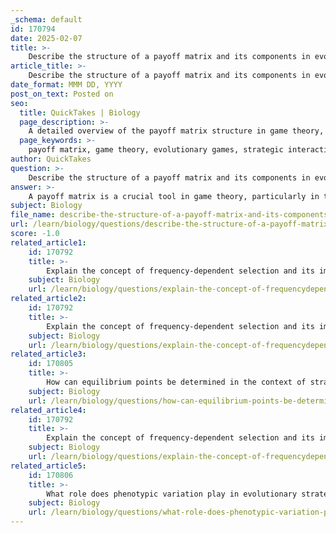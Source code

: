 ```yaml
---
_schema: default
id: 170794
date: 2025-02-07
title: >-
    Describe the structure of a payoff matrix and its components in evolutionary games.
article_title: >-
    Describe the structure of a payoff matrix and its components in evolutionary games.
date_format: MMM DD, YYYY
post_on_text: Posted on
seo:
  title: QuickTakes | Biology
  page_description: >-
    A detailed overview of the payoff matrix structure in game theory, highlighting its rows, columns, cells, and components essential for analyzing strategic interactions between players.
  page_keywords: >-
    payoff matrix, game theory, evolutionary games, strategic interactions, players, strategies, payoffs, cooperation, defection, optimal strategies, evolutionary dynamics, fitness
author: QuickTakes
question: >-
    Describe the structure of a payoff matrix and its components in evolutionary games.
answer: >-
    A payoff matrix is a crucial tool in game theory, particularly in the analysis of strategic interactions between players. Its structure is designed to represent the potential outcomes of different strategies employed by the players involved in a game. Here’s a detailed description of the structure and components of a payoff matrix:\n\n### Structure of a Payoff Matrix\n\n1. **Rows and Columns**:\n   - The strategies of one player (often referred to as the row player) are listed in the rows of the matrix.\n   - The strategies of the other player (the column player) are listed in the columns.\n\n2. **Cells**:\n   - Each cell in the matrix corresponds to a specific combination of strategies chosen by the players. \n   - The cell contains the payoffs for both players, typically represented as an ordered pair. The first value in the pair is the payoff for the row player, and the second value is the payoff for the column player.\n\n### Components of a Payoff Matrix\n\n- **Payoff Values**:\n  - The payoffs represent the incremental gains or losses that each player experiences based on their chosen strategies. For example, in a game where players can choose to cooperate or defect, the payoffs will reflect the rewards or penalties associated with each choice.\n  \n- **Example**:\n  Consider a simple game where two players can either "Cooperate" (C) or "Defect" (D). The payoff matrix might look like this:\n\n  |          | Player 2: C | Player 2: D |\n  |----------|--------------|--------------|\n  | Player 1: C | (3, 3)      | (0, 5)      |\n  | Player 1: D | (5, 0)      | (1, 1)      |\n\n  In this example:\n  - If both players cooperate (C, C), they each receive a payoff of 3.\n  - If Player 1 cooperates and Player 2 defects (C, D), Player 1 receives 0 and Player 2 receives 5.\n  - If Player 1 defects and Player 2 cooperates (D, C), Player 1 receives 5 and Player 2 receives 0.\n  - If both defect (D, D), they each receive a payoff of 1.\n\n### Importance of Payoff Matrices\n\n- **Analyzing Strategies**:\n  The payoff matrix allows players to analyze the potential outcomes of their strategies and make informed decisions based on the expected payoffs.\n\n- **Identifying Optimal Strategies**:\n  By examining the payoffs, players can identify dominant strategies (if any) and predict the behavior of rational agents in competitive scenarios.\n\n- **Evolutionary Context**:\n  In evolutionary game theory, payoff matrices are used to study the dynamics of strategy frequencies within populations, emphasizing concepts like fitness and survival.\n\nIn summary, a payoff matrix is a structured representation of the strategic interactions between players, detailing the payoffs associated with each combination of strategies. It serves as a fundamental tool for analyzing decision-making in both classical and evolutionary contexts.
subject: Biology
file_name: describe-the-structure-of-a-payoff-matrix-and-its-components-in-evolutionary-games.md
url: /learn/biology/questions/describe-the-structure-of-a-payoff-matrix-and-its-components-in-evolutionary-games
score: -1.0
related_article1:
    id: 170792
    title: >-
        Explain the concept of frequency-dependent selection and its importance in evolutionary biology.
    subject: Biology
    url: /learn/biology/questions/explain-the-concept-of-frequencydependent-selection-and-its-importance-in-evolutionary-biology
related_article2:
    id: 170792
    title: >-
        Explain the concept of frequency-dependent selection and its importance in evolutionary biology.
    subject: Biology
    url: /learn/biology/questions/explain-the-concept-of-frequencydependent-selection-and-its-importance-in-evolutionary-biology
related_article3:
    id: 170805
    title: >-
        How can equilibrium points be determined in the context of strategy success?
    subject: Biology
    url: /learn/biology/questions/how-can-equilibrium-points-be-determined-in-the-context-of-strategy-success
related_article4:
    id: 170792
    title: >-
        Explain the concept of frequency-dependent selection and its importance in evolutionary biology.
    subject: Biology
    url: /learn/biology/questions/explain-the-concept-of-frequencydependent-selection-and-its-importance-in-evolutionary-biology
related_article5:
    id: 170806
    title: >-
        What role does phenotypic variation play in evolutionary strategies?
    subject: Biology
    url: /learn/biology/questions/what-role-does-phenotypic-variation-play-in-evolutionary-strategies
---
```


&nbsp;